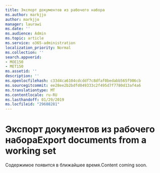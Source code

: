 ```yaml
---
title: Экспорт документов из рабочего набора
ms.author: markjjo
author: markjjo
manager: laurawi
ms.date: ''
ms.audience: Admin
ms.topic: article
ms.service: o365-administration
localization_priority: Normal
ms.collection: ''
search.appverid:
- MOE150
- MET150
ms.assetid: ''
description: ''
ms.openlocfilehash: c33d4ca6104cdcddf7c8dfaf0bedabb565f986cb
ms.sourcegitcommit: ee28ee2b2bdfd049333c2f495d7f7780d13af4a6
ms.translationtype: MT
ms.contentlocale: ru-RU
ms.lasthandoff: 01/29/2019
ms.locfileid: "29608281"
---
```

# <a name="export-documents-from-a-working-set"></a><span data-ttu-id="9258c-102">Экспорт документов из рабочего набора</span><span class="sxs-lookup"><span data-stu-id="9258c-102">Export documents from a working set</span></span>

<span data-ttu-id="9258c-103">Содержимое появится в ближайшее время.</span><span class="sxs-lookup"><span data-stu-id="9258c-103">Content coming soon.</span></span>